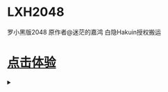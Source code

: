 # LXH2048
罗小黑版2048  原作者@迷茫的嘉鸿  白隐Hakuin授权搬运

# [点击体验](https://hakuin123.github.io/LXH2048/2048lxh.html)



<details><summary></summary>

<p>

[反正这个地方铁定没人看见而且还折叠起来了就在这里胡写了诶嘿嘿就算本人来了也肯定看不见的哈哈害！](http://wap.bjdcfy.com/qita/dygysyg/2017-12/1165683.html#pay)

</p> </details>

